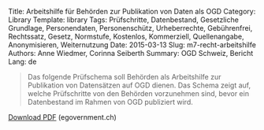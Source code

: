 Title: Arbeitshilfe für Behörden zur Publikation von Daten als OGD
Category: Library
Template: library
Tags: Prüfschritte, Datenbestand, Gesetzliche Grundlage, Personendaten, Personenschütz, Urheberrechte, Gebührenfrei, Rechtssatz, Gesetz, Normstufe, Kostenlos, Kommerziell, Quellenangabe, Anonymisieren, Weiternutzung
Date: 2015-03-13
Slug: m7-recht-arbeitshilfe
Authors: Anne Wiedmer, Corinna Seiberth
Summary: OGD Schweiz, Bericht
Lang: de


> Das folgende Prüfschema soll Behörden als Arbeitshilfe zur Publikation von Datensätzen auf OGD dienen. Das Schema zeigt auf, welche Prüfschritte von den Behörden vorzunehmen sind, bevor ein Datenbestand im Rahmen von OGD publiziert wird.

[Download PDF](http://www.egovernment.ch/umsetzung/00881/00883/01112/index.html?lang=en&download=NHzLpZeg7t,lnp6I0NTU042l2Z6ln1ad1IZn4Z2qZpnO2Yuq2Z6gpJCDdYR_g2ym162epYbg2c_JjKbNoKSn6A--) (egovernment.ch)
